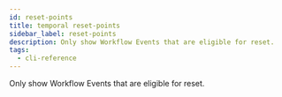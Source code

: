 ```yaml
---
id: reset-points
title: temporal reset-points
sidebar_label: reset-points
description: Only show Workflow Events that are eligible for reset.
tags:
  - cli-reference
---
```


Only show Workflow Events that are eligible for reset.
